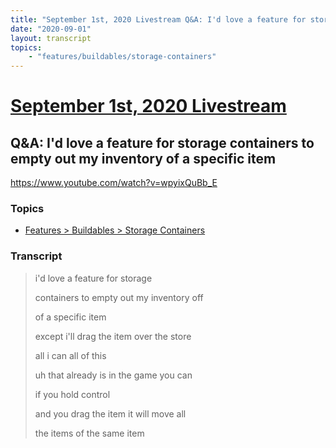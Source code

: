 ```yaml
---
title: "September 1st, 2020 Livestream Q&A: I'd love a feature for storage containers to empty out my inventory of a specific item"
date: "2020-09-01"
layout: transcript
topics:
    - "features/buildables/storage-containers"
---
```

# [September 1st, 2020 Livestream](../2020-09-01.md)
## Q&A: I'd love a feature for storage containers to empty out my inventory of a specific item
https://www.youtube.com/watch?v=wpyixQuBb_E

### Topics
* [Features > Buildables > Storage Containers](../topics/features/buildables/storage-containers.md)

### Transcript

> i'd love a feature for storage
> 
> containers to empty out my inventory off
> 
> of a specific item
> 
> except i'll drag the item over the store
> 
> all i can all of this
> 
> uh that already is in the game you can
> 
> if you hold control
> 
> and you drag the item it will move all
> 
> the items of the same item
> 
